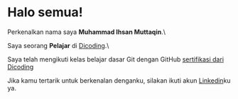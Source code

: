 # Halo semua! 

Perkenalkan nama saya **Muhammad Ihsan Muttaqin**.\

Saya seorang **Pelajar** di [Dicoding](https://www.dicoding.com/).\

Saya telah mengikuti kelas belajar dasar Git dengan GitHub [sertifikasi dari Dicoding](https://www.dicoding.com)

Jika kamu tertarik untuk berkenalan denganku, silakan ikuti akun [Linkedin](https://www.linkedin.com/in/muhammad-ihsan-muttaqin/)ku ya.
